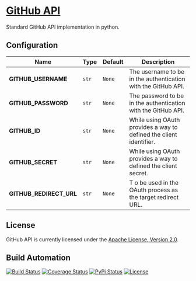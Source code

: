 # [GitHub API](http://github-api.hive.pt)

Standard GitHub API implementation in python.

## Configuration

| Name | Type | Default | Description |
| ----- | ----- | ----- |----- |
| **GITHUB_USERNAME** | `str` | `None` | The username to be in the authentication with the GitHub API. |
| **GITHUB_PASSWORD** | `str` | `None` | The password to be in the authentication with the GitHub API. |
| **GITHUB_ID** | `str` | `None` | While using OAuth provides a way to defined the client identifier. |
| **GITHUB_SECRET** | `str` | `None` | While using OAuth provides a way to defined the client secret. |
| **GITHUB_REDIRECT_URL** | `str` | `None` |T o be used in the OAuth process as the target redirect URL. |

## License

GitHub API is currently licensed under the [Apache License, Version 2.0](http://www.apache.org/licenses/).

## Build Automation

[![Build Status](https://travis-ci.org/hivesolutions/github_api.svg?branch=master)](https://travis-ci.org/hivesolutions/github_api)
[![Coverage Status](https://coveralls.io/repos/hivesolutions/github_api/badge.svg?branch=master)](https://coveralls.io/r/hivesolutions/github_api?branch=master)
[![PyPi Status](https://img.shields.io/pypi/v/github_api_python.svg)](https://pypi.python.org/pypi/github_api_python)
[![License](https://img.shields.io/badge/license-Apache%202.0-blue.svg)](https://www.apache.org/licenses/)

